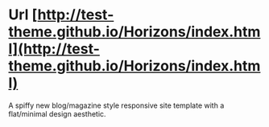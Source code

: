 # Url [http://test-theme.github.io/Horizons/index.html](http://test-theme.github.io/Horizons/index.html)


A spiffy new blog/magazine style responsive site template with a flat/minimal
design aesthetic.
